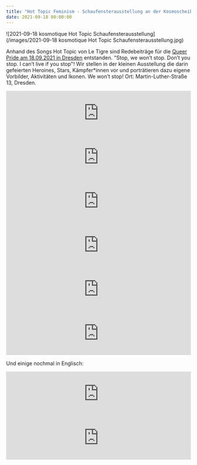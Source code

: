 ```yaml
---
title: "Hot Topic Feminism - Schaufensterausstellung an der Kosmoscheibe vom 18. - 24. September 2021 anlässlich der Queer PRIDE in Dresden"
date: 2021-09-18 00:00:00
---
```


![2021-09-18 kosmotique Hot Topic Schaufensterausstellung](/images/2021-09-18 kosmotique Hot Topic Schaufensterausstellung.jpg)

Anhand des Songs Hot Topic von Le Tigre sind Redebeiträge für die [Queer Pride am 18.09.2021 in Dresden](https://www.queerpridedd.org/) entstanden. "Stop, we won’t stop. Don’t you stop. I can’t live if you stop"!
Wir stellen in der kleinen Ausstellung die darin gefeierten Heroines, Stars, Kämpfer\*innen vor und porträtieren dazu eigene Vorbilder, Aktivitäten und Ikonen. We won’t stop!
Ort: Martin-Luther-Straße 13, Dresden.

<iframe width="100%" height="120" src="https://www.mixcloud.com/widget/iframe/?hide_cover=1&light=1&feed=%2Fkosmotique%2Fhot-topic-ikonen-teil-1-deutsch-redebeitrag-zur-queer-pride-dresden-18092021%2F" frameborder="0" ></iframe>

<iframe width="100%" height="120" src="https://www.mixcloud.com/widget/iframe/?hide_cover=1&light=1&feed=%2Fkosmotique%2Fkosmotique-hot-topic-ikonen-teil-2-deutsch-redebeitrag-zur-queer-pride-dresden-18092021%2F" frameborder="0" ></iframe>

<iframe width="100%" height="120" src="https://www.mixcloud.com/widget/iframe/?hide_cover=1&light=1&feed=%2Fkosmotique%2Fkosmotique-hot-topic-ikonen-teil-3-deutsch-redebeitrag-zur-queer-pride-dresden-18092021%2F" frameborder="0" ></iframe>

<iframe width="100%" height="120" src="https://www.mixcloud.com/widget/iframe/?hide_cover=1&light=1&feed=%2Fkosmotique%2Fkosmotique-hot-topic-ikonen-teil-4-deutsch-redebeitrag-zur-queer-pride-dresden-18092021%2F" frameborder="0" ></iframe>

<iframe width="100%" height="120" src="https://www.mixcloud.com/widget/iframe/?hide_cover=1&light=1&feed=%2Fkosmotique%2Fkosmotique-leslie-feinberg-deutsch-redebeitrag-zur-queer-pride-dresden-18092021%2F" frameborder="0" ></iframe>

<iframe width="100%" height="120" src="https://www.mixcloud.com/widget/iframe/?hide_cover=1&light=1&feed=%2Fkosmotique%2Fkosmotique-queer-booking-deutsch-redebeitrag-zur-queer-pride-dresden-18092021%2F" frameborder="0" ></iframe>

Und einige nochmal in Englisch:

<iframe width="100%" height="120" src="https://www.mixcloud.com/widget/iframe/?hide_cover=1&light=1&feed=%2Fkosmotique%2Fkosmotique-leslie-feinberg-englisch-redebeitrag-zur-queer-pride-dresden-18092021%2F" frameborder="0" ></iframe>

<iframe width="100%" height="120" src="https://www.mixcloud.com/widget/iframe/?hide_cover=1&light=1&feed=%2Fkosmotique%2Fkosmotique-queer-booking-englisch-redebeitrag-zur-queer-pride-dresden-18092021%2F" frameborder="0" ></iframe>
